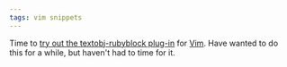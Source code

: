 ```yaml
---
tags: vim snippets
---
```


Time to [try out the textobj-rubyblock plug-in](http://vimcasts.org/blog/2010/12/a-text-object-for-ruby-blocks/) for [Vim](/wiki/Vim). Have wanted to do this for a while, but haven't had to time for it.
